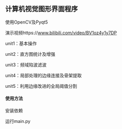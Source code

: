 ## 计算机视觉图形界面程序



使用OpenCV及Pyqt5

演示视频https://www.bilibili.com/video/BV1oz4y1y7DP



unit1：基本操作

unit2：直方图统计及增强

unit3：频域陷波滤波

unit4：局部处理的边缘连接及骨架提取

unit5：利用边缘改进的全局阈值分割



#### 使用方法

安装依赖

运行main.py





